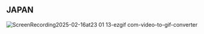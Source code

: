 ## JAPAN

![ScreenRecording2025-02-16at23 01 13-ezgif com-video-to-gif-converter](https://github.com/user-attachments/assets/06a9c37c-786b-412d-b041-7105c43f705e)
